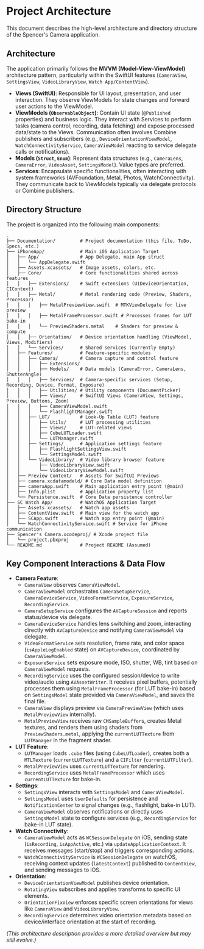 # Project Architecture

This document describes the high-level architecture and directory structure of the Spencer's Camera application.

## Architecture

The application primarily follows the **MVVM (Model-View-ViewModel)** architecture pattern, particularly within the SwiftUI features (`CameraView`, `SettingsView`, `VideoLibraryView`, `Watch App/ContentView`).

*   **Views (SwiftUI)**: Responsible for UI layout, presentation, and user interaction. They observe ViewModels for state changes and forward user actions to the ViewModel.
*   **ViewModels (`ObservableObject`)**: Contain UI state (`@Published` properties) and business logic. They interact with Services to perform tasks (camera control, recording, data fetching) and expose processed data/state to the Views. Communication often involves Combine publishers and subscribers (e.g., `DeviceOrientationViewModel`, `WatchConnectivityService`, `CameraViewModel` reacting to service delegate calls or notifications).
*   **Models (`Struct`, `Enum`)**: Represent data structures (e.g., `CameraLens`, `CameraError`, `VideoAsset`, `SettingsModel`). Value types are preferred.
*   **Services**: Encapsulate specific functionalities, often interacting with system frameworks (AVFoundation, Metal, Photos, WatchConnectivity). They communicate back to ViewModels typically via delegate protocols or Combine publishers.

## Directory Structure

The project is organized into the following main components:

```
.
├── Documentation/         # Project documentation (this file, ToDo, Specs, etc.)
├── iPhoneApp/             # Main iOS Application Target
│   ├── App/               # App Delegate, main App struct
│   │   └── AppDelegate.swift
│   ├── Assets.xcassets/   # Image assets, colors, etc.
│   ├── Core/              # Core functionalities shared across features
│   │   ├── Extensions/    # Swift extensions (UIDeviceOrientation, CIContext)
│   │   ├── Metal/         # Metal rendering code (Preview, Shaders, Processor)
│   │   │   ├── MetalPreviewView.swift  # MTKViewDelegate for live preview
│   │   │   ├── MetalFrameProcessor.swift # Processes frames for LUT bake-in
│   │   │   └── PreviewShaders.metal    # Shaders for preview & compute
│   │   ├── Orientation/   # Device orientation handling (ViewModel, Views, Modifiers)
│   │   └── Services/      # Shared services (Currently Empty)
│   ├── Features/          # Feature-specific modules
│   │   ├── Camera/        # Camera capture and control feature
│   │   │   ├── Extensions/
│   │   │   ├── Models/    # Data models (CameraError, CameraLens, ShutterAngle)
│   │   │   ├── Services/  # Camera-specific services (Setup, Recording, Device, Format, Exposure)
│   │   │   ├── Utilities/ # Utility components (DocumentPicker)
│   │   │   ├── Views/     # SwiftUI Views (CameraView, Settings, Preview, Buttons, Zoom)
│   │   │   ├── CameraViewModel.swift
│   │   │   └── FlashlightManager.swift
│   │   ├── LUT/           # Look-Up Table (LUT) feature
│   │   │   ├── Utils/     # LUT processing utilities
│   │   │   ├── Views/     # LUT-related views
│   │   │   ├── CubeLUTLoader.swift
│   │   │   └── LUTManager.swift
│   │   ├── Settings/      # Application settings feature
│   │   │   ├── FlashlightSettingsView.swift
│   │   │   └── SettingsModel.swift
│   │   └── VideoLibrary/  # Video library browser feature
│   │       ├── VideoLibraryView.swift
│   │       └── VideoLibraryViewModel.swift
│   ├── Preview Content/   # Assets for SwiftUI Previews
│   ├── camera.xcdatamodeld/ # Core Data model definition
│   ├── cameraApp.swift    # Main application entry point (@main)
│   ├── Info.plist         # Application property list
│   └── Persistence.swift  # Core Data persistence controller
├── SC Watch App/          # WatchOS Application Target
│   ├── Assets.xcassets/   # Watch app assets
│   ├── ContentView.swift  # Main view for the watch app
│   ├── SCApp.swift        # Watch app entry point (@main)
│   └── WatchConnectivityService.swift # Service for iPhone communication
├── Spencer's Camera.xcodeproj/ # Xcode project file
│   └── project.pbxproj
└── README.md              # Project README (Assumed)
```

## Key Component Interactions & Data Flow

*   **Camera Feature**: 
    *   `CameraView` observes `CameraViewModel`.
    *   `CameraViewModel` orchestrates `CameraSetupService`, `CameraDeviceService`, `VideoFormatService`, `ExposureService`, `RecordingService`.
    *   `CameraSetupService` configures the `AVCaptureSession` and reports status/device via delegate.
    *   `CameraDeviceService` handles lens switching and zoom, interacting directly with `AVCaptureDevice` and notifying `CameraViewModel` via delegate.
    *   `VideoFormatService` sets resolution, frame rate, and color space (`isAppleLogEnabled` state) on `AVCaptureDevice`, coordinated by `CameraViewModel`.
    *   `ExposureService` sets exposure mode, ISO, shutter, WB, tint based on `CameraViewModel` requests.
    *   `RecordingService` uses the configured session/device to write video/audio using `AVAssetWriter`. It receives pixel buffers, potentially processes them using `MetalFrameProcessor` (for LUT bake-in) based on `SettingsModel` state provided via `CameraViewModel`, and saves the final file.
    *   `CameraView` displays preview via `CameraPreviewView` (which uses `MetalPreviewView` internally).
    *   `MetalPreviewView` receives raw `CMSampleBuffer`s, creates Metal textures, and renders them using shaders from `PreviewShaders.metal`, applying the `currentLUTTexture` from `LUTManager` in the fragment shader.
*   **LUT Feature**: 
    *   `LUTManager` loads `.cube` files (using `CubeLUTLoader`), creates both a `MTLTexture` (`currentLUTTexture`) and a `CIFilter` (`currentLUTFilter`).
    *   `MetalPreviewView` uses `currentLUTTexture` for rendering.
    *   `RecordingService` uses `MetalFrameProcessor` which uses `currentLUTTexture` for bake-in.
*   **Settings**: 
    *   `SettingsView` interacts with `SettingsModel` and `CameraViewModel`.
    *   `SettingsModel` uses `UserDefaults` for persistence and `NotificationCenter` to signal changes (e.g., flashlight, bake-in LUT).
    *   `CameraViewModel` observes notifications or directly uses `SettingsModel` state to configure services (e.g., `RecordingService` for bake-in LUT state).
*   **Watch Connectivity**: 
    *   `CameraViewModel` acts as `WCSessionDelegate` on iOS, sending state (`isRecording`, `isAppActive`, etc.) via `updateApplicationContext`. It receives messages (start/stop) and triggers corresponding actions.
    *   `WatchConnectivityService` is `WCSessionDelegate` on watchOS, receiving context updates (`latestContext`) published to `ContentView`, and sending messages to iOS.
*   **Orientation**: 
    *   `DeviceOrientationViewModel` publishes device orientation.
    *   `RotatingView` subscribes and applies transforms to specific UI elements.
    *   `OrientationFixView` enforces specific screen orientations for views like `CameraView` and `VideoLibraryView`.
    *   `RecordingService` determines video orientation metadata based on device/interface orientation at the start of recording.

*(This architecture description provides a more detailed overview but may still evolve.)*
